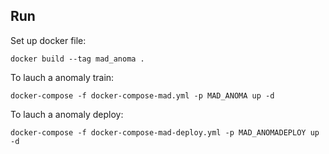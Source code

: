 ## Run

Set up docker file:
```
docker build --tag mad_anoma .
```

To lauch a anomaly train:
```
docker-compose -f docker-compose-mad.yml -p MAD_ANOMA up -d
```

To lauch a anomaly deploy:
```
docker-compose -f docker-compose-mad-deploy.yml -p MAD_ANOMADEPLOY up -d
```

